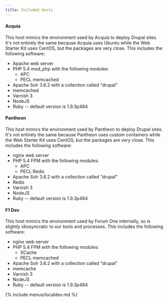 ```yaml
---
title: Included Hosts
---
```


#### Acquia

This host mimics the environment used by Acquia to deploy Drupal sites.
It's not entirely the same because Acquia uses Ubuntu while the Web
Starter Kit uses CentOS, but the packages are very close. This includes
the following software:

-   Apache web server
-   PHP 5.4 mod\_php with the following modules:
    -   APC
    -   PECL memcached
-   Apache Solr 3.6.2 with a collection called "drupal"
-   memcached
-   Varnish 3
-   NodeJS
-   Ruby -- default version is 1.9.3p484

#### Pantheon

This host mimics the environment used by Pantheon to deploy Drupal
sites. It's not entirely the same because Pantheon uses custom
containers while the Web Starter Kit uses CentOS, but the packages are
very close. This includes the following software:

-   nginx web server
-   PHP 5.4 FPM with the following modules:
    -   APC
    -   PECL Redis
-   Apache Solr 3.6.2 with a collection called "drupal"
-   Redis
-   Varnish 3
-   NodeJS
-   Ruby -- default version is 1.9.3p484

#### F1 Dev

This host mimics the environment used by Forum One internally, so is
slightly idiosyncratic to our tools and processes. This includes the
following software:

-   nginx web server
-   PHP 5.4 FPM with the following modules:
    -   XCache
    -   PECL memcached
-   Apache Solr 3.6.2 with a collection called "drupal"
-   memcache
-   Varnish 3
-   NodeJS
-   Ruby -- default version is 1.9.3p484

{% include menus/localdev.md %}
